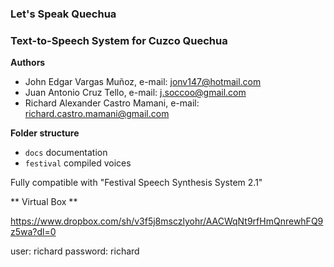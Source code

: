 ### Let's Speak Quechua
### Text-to-Speech System for Cuzco Quechua

**Authors**

  * John Edgar Vargas Muñoz, e-mail: jonv147@hotmail.com 
  * Juan Antonio Cruz Tello, e-mail: j.soccoo@gmail.com
  * Richard Alexander Castro Mamani, e-mail: richard.castro.mamani@gmail.com

**Folder structure**

  * `docs` documentation
  * `festival` compiled voices
  
Fully compatible with "Festival Speech Synthesis System 2.1" 

** Virtual Box **

https://www.dropbox.com/sh/v3f5j8msczlyohr/AACWqNt9rfHmQnrewhFQ9z5wa?dl=0

user: richard
password: richard






